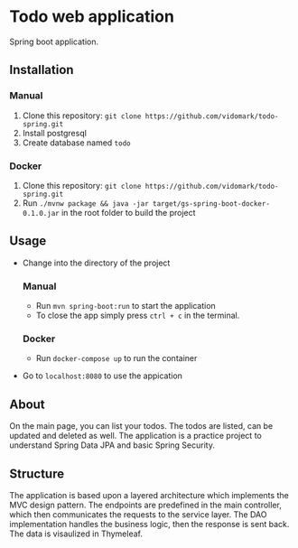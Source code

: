 # Todo web application

Spring boot application.

## Installation

 ### Manual

  1. Clone this repository: `git clone https://github.com/vidomark/todo-spring.git`
  2. Install postgresql
  3. Create database named `todo`
  
 ### Docker
   
  1. Clone this repository: `git clone https://github.com/vidomark/todo-spring.git`
  2. Run `./mvnw package && java -jar target/gs-spring-boot-docker-0.1.0.jar` in the root folder to build the project

## Usage

- Change into the directory of the project

  ### Manual
  
    - Run `mvn spring-boot:run` to start the application
    - To close the app simply press `ctrl + c` in the terminal.

  ### Docker
    - Run `docker-compose up` to run the container
 
- Go to `localhost:8080` to use the appication
  
## About

On the main page, you can list your todos. The todos are listed, can be updated and deleted as well. The application is a practice project to understand Spring Data JPA and basic Spring Security.

## Structure

The application is based upon a layered architecture which implements the MVC design pattern. The endpoints are predefined in the main controller,
which then communicates the requests to the service layer. The DAO implementation handles the business logic, then the response is sent back. The data is visaulized in Thymeleaf.
